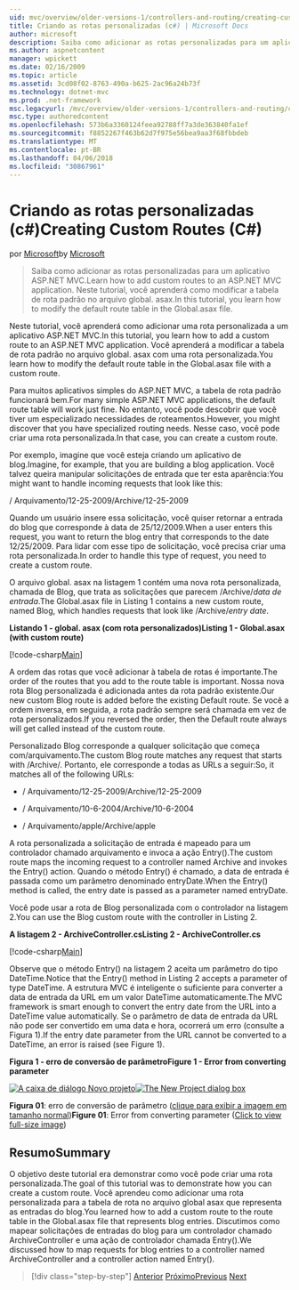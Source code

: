 ```yaml
---
uid: mvc/overview/older-versions-1/controllers-and-routing/creating-custom-routes-cs
title: Criando as rotas personalizadas (c#) | Microsoft Docs
author: microsoft
description: Saiba como adicionar as rotas personalizadas para um aplicativo ASP.NET MVC. Neste tutorial, você aprenderá como modificar a tabela de rota padrão no arquivo global. asax.
ms.author: aspnetcontent
manager: wpickett
ms.date: 02/16/2009
ms.topic: article
ms.assetid: 3cd08f02-8763-490a-b625-2ac96a24b73f
ms.technology: dotnet-mvc
ms.prod: .net-framework
msc.legacyurl: /mvc/overview/older-versions-1/controllers-and-routing/creating-custom-routes-cs
msc.type: authoredcontent
ms.openlocfilehash: 573b6a3360124feea92788ff7a3de363840fa1ef
ms.sourcegitcommit: f8852267f463b62d7f975e56bea9aa3f68fbbdeb
ms.translationtype: MT
ms.contentlocale: pt-BR
ms.lasthandoff: 04/06/2018
ms.locfileid: "30867961"
---
```

<a name="creating-custom-routes-c"></a><span data-ttu-id="e9c7a-104">Criando as rotas personalizadas (c#)</span><span class="sxs-lookup"><span data-stu-id="e9c7a-104">Creating Custom Routes (C#)</span></span>
====================
<span data-ttu-id="e9c7a-105">por [Microsoft](https://github.com/microsoft)</span><span class="sxs-lookup"><span data-stu-id="e9c7a-105">by [Microsoft](https://github.com/microsoft)</span></span>

> <span data-ttu-id="e9c7a-106">Saiba como adicionar as rotas personalizadas para um aplicativo ASP.NET MVC.</span><span class="sxs-lookup"><span data-stu-id="e9c7a-106">Learn how to add custom routes to an ASP.NET MVC application.</span></span> <span data-ttu-id="e9c7a-107">Neste tutorial, você aprenderá como modificar a tabela de rota padrão no arquivo global. asax.</span><span class="sxs-lookup"><span data-stu-id="e9c7a-107">In this tutorial, you learn how to modify the default route table in the Global.asax file.</span></span>


<span data-ttu-id="e9c7a-108">Neste tutorial, você aprenderá como adicionar uma rota personalizada a um aplicativo ASP.NET MVC.</span><span class="sxs-lookup"><span data-stu-id="e9c7a-108">In this tutorial, you learn how to add a custom route to an ASP.NET MVC application.</span></span> <span data-ttu-id="e9c7a-109">Você aprenderá a modificar a tabela de rota padrão no arquivo global. asax com uma rota personalizada.</span><span class="sxs-lookup"><span data-stu-id="e9c7a-109">You learn how to modify the default route table in the Global.asax file with a custom route.</span></span>

<span data-ttu-id="e9c7a-110">Para muitos aplicativos simples do ASP.NET MVC, a tabela de rota padrão funcionará bem.</span><span class="sxs-lookup"><span data-stu-id="e9c7a-110">For many simple ASP.NET MVC applications, the default route table will work just fine.</span></span> <span data-ttu-id="e9c7a-111">No entanto, você pode descobrir que você tiver um especializado necessidades de roteamentos.</span><span class="sxs-lookup"><span data-stu-id="e9c7a-111">However, you might discover that you have specialized routing needs.</span></span> <span data-ttu-id="e9c7a-112">Nesse caso, você pode criar uma rota personalizada.</span><span class="sxs-lookup"><span data-stu-id="e9c7a-112">In that case, you can create a custom route.</span></span>

<span data-ttu-id="e9c7a-113">Por exemplo, imagine que você esteja criando um aplicativo de blog.</span><span class="sxs-lookup"><span data-stu-id="e9c7a-113">Imagine, for example, that you are building a blog application.</span></span> <span data-ttu-id="e9c7a-114">Você talvez queira manipular solicitações de entrada que ter esta aparência:</span><span class="sxs-lookup"><span data-stu-id="e9c7a-114">You might want to handle incoming requests that look like this:</span></span>

<span data-ttu-id="e9c7a-115">/ Arquivamento/12-25-2009</span><span class="sxs-lookup"><span data-stu-id="e9c7a-115">/Archive/12-25-2009</span></span>

<span data-ttu-id="e9c7a-116">Quando um usuário insere essa solicitação, você quiser retornar a entrada do blog que corresponde à data de 25/12/2009.</span><span class="sxs-lookup"><span data-stu-id="e9c7a-116">When a user enters this request, you want to return the blog entry that corresponds to the date 12/25/2009.</span></span> <span data-ttu-id="e9c7a-117">Para lidar com esse tipo de solicitação, você precisa criar uma rota personalizada.</span><span class="sxs-lookup"><span data-stu-id="e9c7a-117">In order to handle this type of request, you need to create a custom route.</span></span>

<span data-ttu-id="e9c7a-118">O arquivo global. asax na listagem 1 contém uma nova rota personalizada, chamada de Blog, que trata as solicitações que parecem /Archive/*data de entrada*.</span><span class="sxs-lookup"><span data-stu-id="e9c7a-118">The Global.asax file in Listing 1 contains a new custom route, named Blog, which handles requests that look like /Archive/*entry date*.</span></span>

<span data-ttu-id="e9c7a-119">**Listando 1 - global. asax (com rota personalizados)**</span><span class="sxs-lookup"><span data-stu-id="e9c7a-119">**Listing 1 - Global.asax (with custom route)**</span></span>

[!code-csharp[Main](creating-custom-routes-cs/samples/sample1.cs)]

<span data-ttu-id="e9c7a-120">A ordem das rotas que você adicionar à tabela de rotas é importante.</span><span class="sxs-lookup"><span data-stu-id="e9c7a-120">The order of the routes that you add to the route table is important.</span></span> <span data-ttu-id="e9c7a-121">Nossa nova rota Blog personalizada é adicionada antes da rota padrão existente.</span><span class="sxs-lookup"><span data-stu-id="e9c7a-121">Our new custom Blog route is added before the existing Default route.</span></span> <span data-ttu-id="e9c7a-122">Se você a ordem inversa, em seguida, a rota padrão sempre será chamada em vez de rota personalizados.</span><span class="sxs-lookup"><span data-stu-id="e9c7a-122">If you reversed the order, then the Default route always will get called instead of the custom route.</span></span>

<span data-ttu-id="e9c7a-123">Personalizado Blog corresponde a qualquer solicitação que começa com/arquivamento.</span><span class="sxs-lookup"><span data-stu-id="e9c7a-123">The custom Blog route matches any request that starts with /Archive/.</span></span> <span data-ttu-id="e9c7a-124">Portanto, ele corresponde a todas as URLs a seguir:</span><span class="sxs-lookup"><span data-stu-id="e9c7a-124">So, it matches all of the following URLs:</span></span>

- <span data-ttu-id="e9c7a-125">/ Arquivamento/12-25-2009</span><span class="sxs-lookup"><span data-stu-id="e9c7a-125">/Archive/12-25-2009</span></span>

- <span data-ttu-id="e9c7a-126">/ Arquivamento/10-6-2004</span><span class="sxs-lookup"><span data-stu-id="e9c7a-126">/Archive/10-6-2004</span></span>

- <span data-ttu-id="e9c7a-127">/ Arquivamento/apple</span><span class="sxs-lookup"><span data-stu-id="e9c7a-127">/Archive/apple</span></span>

<span data-ttu-id="e9c7a-128">A rota personalizada a solicitação de entrada é mapeado para um controlador chamado arquivamento e invoca a ação Entry().</span><span class="sxs-lookup"><span data-stu-id="e9c7a-128">The custom route maps the incoming request to a controller named Archive and invokes the Entry() action.</span></span> <span data-ttu-id="e9c7a-129">Quando o método Entry() é chamado, a data de entrada é passada como um parâmetro denominado entryDate.</span><span class="sxs-lookup"><span data-stu-id="e9c7a-129">When the Entry() method is called, the entry date is passed as a parameter named entryDate.</span></span>

<span data-ttu-id="e9c7a-130">Você pode usar a rota de Blog personalizada com o controlador na listagem 2.</span><span class="sxs-lookup"><span data-stu-id="e9c7a-130">You can use the Blog custom route with the controller in Listing 2.</span></span>

<span data-ttu-id="e9c7a-131">**A listagem 2 - ArchiveController.cs**</span><span class="sxs-lookup"><span data-stu-id="e9c7a-131">**Listing 2 - ArchiveController.cs**</span></span>

[!code-csharp[Main](creating-custom-routes-cs/samples/sample2.cs)]

<span data-ttu-id="e9c7a-132">Observe que o método Entry() na listagem 2 aceita um parâmetro do tipo DateTime.</span><span class="sxs-lookup"><span data-stu-id="e9c7a-132">Notice that the Entry() method in Listing 2 accepts a parameter of type DateTime.</span></span> <span data-ttu-id="e9c7a-133">A estrutura MVC é inteligente o suficiente para converter a data de entrada da URL em um valor DateTime automaticamente.</span><span class="sxs-lookup"><span data-stu-id="e9c7a-133">The MVC framework is smart enough to convert the entry date from the URL into a DateTime value automatically.</span></span> <span data-ttu-id="e9c7a-134">Se o parâmetro de data de entrada da URL não pode ser convertido em uma data e hora, ocorrerá um erro (consulte a Figura 1).</span><span class="sxs-lookup"><span data-stu-id="e9c7a-134">If the entry date parameter from the URL cannot be converted to a DateTime, an error is raised (see Figure 1).</span></span>

<span data-ttu-id="e9c7a-135">**Figura 1 - erro de conversão de parâmetro**</span><span class="sxs-lookup"><span data-stu-id="e9c7a-135">**Figure 1 - Error from converting parameter**</span></span>


<span data-ttu-id="e9c7a-136">[![A caixa de diálogo Novo projeto](creating-custom-routes-cs/_static/image1.jpg)](creating-custom-routes-cs/_static/image1.png)</span><span class="sxs-lookup"><span data-stu-id="e9c7a-136">[![The New Project dialog box](creating-custom-routes-cs/_static/image1.jpg)](creating-custom-routes-cs/_static/image1.png)</span></span>

<span data-ttu-id="e9c7a-137">**Figura 01**: erro de conversão de parâmetro ([clique para exibir a imagem em tamanho normal](creating-custom-routes-cs/_static/image2.png))</span><span class="sxs-lookup"><span data-stu-id="e9c7a-137">**Figure 01**: Error from converting parameter ([Click to view full-size image](creating-custom-routes-cs/_static/image2.png))</span></span>


## <a name="summary"></a><span data-ttu-id="e9c7a-138">Resumo</span><span class="sxs-lookup"><span data-stu-id="e9c7a-138">Summary</span></span>

<span data-ttu-id="e9c7a-139">O objetivo deste tutorial era demonstrar como você pode criar uma rota personalizada.</span><span class="sxs-lookup"><span data-stu-id="e9c7a-139">The goal of this tutorial was to demonstrate how you can create a custom route.</span></span> <span data-ttu-id="e9c7a-140">Você aprendeu como adicionar uma rota personalizada para a tabela de rota no arquivo global asax que representa as entradas do blog.</span><span class="sxs-lookup"><span data-stu-id="e9c7a-140">You learned how to add a custom route to the route table in the Global.asax file that represents blog entries.</span></span> <span data-ttu-id="e9c7a-141">Discutimos como mapear solicitações de entradas do blog para um controlador chamado ArchiveController e uma ação de controlador chamada Entry().</span><span class="sxs-lookup"><span data-stu-id="e9c7a-141">We discussed how to map requests for blog entries to a controller named ArchiveController and a controller action named Entry().</span></span>

> [!div class="step-by-step"]
> <span data-ttu-id="e9c7a-142">[Anterior](aspnet-mvc-controllers-overview-cs.md)
> [Próximo](creating-a-route-constraint-cs.md)</span><span class="sxs-lookup"><span data-stu-id="e9c7a-142">[Previous](aspnet-mvc-controllers-overview-cs.md)
[Next](creating-a-route-constraint-cs.md)</span></span>
